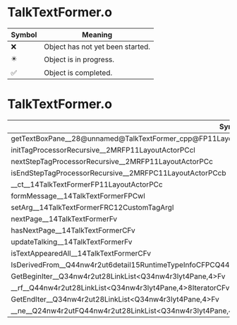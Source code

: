 # TalkTextFormer.o
| Symbol | Meaning 
| ------------- | ------------- 
| :x: | Object has not yet been started. 
| :eight_pointed_black_star: | Object is in progress. 
| :white_check_mark: | Object is completed. 


# TalkTextFormer.o
| Symbol | Decompiled? |
| ------------- | ------------- |
| getTextBoxPane__28@unnamed@TalkTextFormer_cpp@FP11LayoutActorPCc | :x: |
| initTagProcessorRecursive__2MRFP11LayoutActorPCcl | :x: |
| nextStepTagProcessorRecursive__2MRFP11LayoutActorPCc | :x: |
| isEndStepTagProcessorRecursive__2MRFPC11LayoutActorPCcb | :x: |
| __ct__14TalkTextFormerFP11LayoutActorPCc | :x: |
| formMessage__14TalkTextFormerFPCwl | :x: |
| setArg__14TalkTextFormerFRC12CustomTagArgl | :x: |
| nextPage__14TalkTextFormerFv | :x: |
| hasNextPage__14TalkTextFormerCFv | :x: |
| updateTalking__14TalkTextFormerFv | :x: |
| isTextAppearedAll__14TalkTextFormerCFv | :x: |
| IsDerivedFrom__Q44nw4r2ut6detail15RuntimeTypeInfoCFPCQ44nw4r2ut6detail15RuntimeTypeInfo | :x: |
| GetBeginIter__Q34nw4r2ut28LinkList&lt;Q34nw4r3lyt4Pane,4&gt;Fv | :x: |
| __rf__Q44nw4r2ut28LinkList&lt;Q34nw4r3lyt4Pane,4&gt;8IteratorCFv | :x: |
| GetEndIter__Q34nw4r2ut28LinkList&lt;Q34nw4r3lyt4Pane,4&gt;Fv | :x: |
| __ne__Q24nw4r2utFQ44nw4r2ut28LinkList&lt;Q34nw4r3lyt4Pane,4&gt;8IteratorQ44nw4r2ut28LinkList&lt;Q34nw4r3lyt4Pane,4&gt;8Iterator | :x: |
